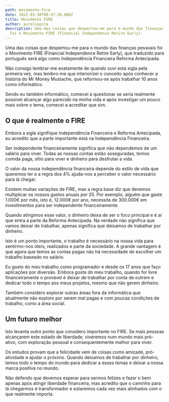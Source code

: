 ```yaml
---
path: movimento-fire
date: 2022-03-30T08:37:36.806Z
title: Movimento FIRE
author: aureliopita
description: Uma das coisas que despertou-me para o mundo das finanças pessoais
  foi o Movimento FIRE (Financial Independence Retire Early).
---
```

Uma das coisas que despertou-me para o mundo das finanças pessoais foi o Movimento FIRE (Financial Independence Retire Early), que traduzido para português será algo como Independência Financeira Reforma Antecipada.

Não consigo lembrar-me exatamente de quando ouvi esta sigla pela primeira vez, mas lembro-me que interiorizei o conceito após conhecer a história do Mr Money Mustache, que reformou-se após trabalhar 10 anos como informático.

Sendo eu também informático, comecei a questionar se seria realmente possível alcançar algo parecido na minha vida e após investigar um pouco mais sobre o tema, comecei a acreditar que sim.

## O que é realmente o FIRE

Embora a sigla signifique Independência Financeira e Reforma Antecipada, eu acredito que a parte importante está na Independência Financeira.

Ser independente financeiramente significa que não dependemos de um salário para viver. Todas as nossas contas estão asseguradas, temos comida paga, sítio para viver e dinheiro para desfrutar a vida.

O valor da nossa independência financeira depende do estilo de vida que queremos ter e a regra dos 4% ajuda-nos a perceber o valor necessário para lá chegar.

Existem muitas variações de FIRE, mas a regra base diz que devemos multiplicar os nossos gastos anuais por 25. Por exemplo, alguém que gaste 1.000€ por mês, isto é, 12.000€ por ano, necessita de 300.000€ em investimentos para ser independente financeiramente.

Quando atingimos esse valor, o dinheiro deixa de ser o foco principal e é aí que entra a parte da Reforma Antecipada. Na verdade não significa que vamos deixar de trabalhar, apenas significa que deixamos de trabalhar por dinheiro.

Isto é um ponto importante, o trabalho é necessário na nossa vida para sentirmo-nos úteis, realizados e parte da sociedade. A grande vantagem é que agora que temos as contas pagas não há necessidade de escolher um trabalho baseado no salário.

Eu gosto do meu trabalho como programador e desde os 17 anos que faço aplicações por diversão. Embora goste do meu trabalho, quando for livre financeiramente o provável é deixar de trabalhar por conta de outrem e dedicar todo o tempo aos meus projetos, mesmo que não gerem dinheiro.

Também considero explorar outras áreas fora da informática que atualmente não exploro por serem mal pagas e com poucas condições de trabalho, como a área social.

## Um futuro melhor

Isto levanta outro ponto que considero importante no FIRE. Se mais pessoas alcançarem este estado de liberdade, viveremos num mundo mais pró-ativo, com exploração pessoal e consequentemente melhor para viver.

Os estudos provam que a felicidade vem de coisas como amizade, pró-atividade e ajudar o próximo. Quando deixamos de trabalhar por dinheiro, temos todo o tempo do mundo para dedicar a esses temas e deixar a nossa marca positiva no mundo.

Não defendo que devemos esperar para sermos felizes e fazer o bem apenas após atingir liberdade financeira, mas acredito que o caminho para lá chegarmos é transformador e estaremos cada vez mais alinhados com o que realmente importa.
